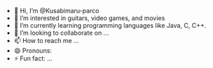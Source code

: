 - 👋 Hi, I’m @Kusabimaru-parco
- 👀 I’m interested in guitars, video games, and movies
- 🌱 I’m currently learning programming languages like Java, C, C++.
- 💞️ I’m looking to collaborate on ...
- 📫 How to reach me ...
- 😄 Pronouns: 
- ⚡ Fun fact: ...

<!---
Kusabimaru-parco/Kusabimaru-parco is a ✨ special ✨ repository because its `README.md` (this file) appears on your GitHub profile.
You can click the Preview link to take a look at your changes.
--->
